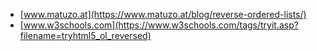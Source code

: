 * [www.matuzo.at](https://www.matuzo.at/blog/reverse-ordered-lists/)
* [www.w3schools.com](https://www.w3schools.com/tags/tryit.asp?filename=tryhtml5_ol_reversed)

